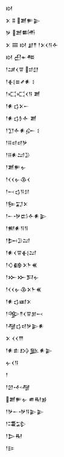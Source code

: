 <div class='block'>
<div class='line'>𒊭</div>
<div class='line'>𒉽 𒐉 𒋢𒊓𒉌</div>
<div class='line'>𒃻 𒍪𒌦</div>
<div class='line'>𒉽 𒐍 𒊭 𒋗𒈫 𒁹𒉽𒌋𒀀𒅆</div>
<div class='line'>𒊭 𒌷𒄬𒍣</div>
<div class='line'>𒁹𒁼𒌋𒐊 𒄑𒇀</div>
<div class='line'>𒁹𒈬𒊺𒍦𒀭 𒑱</div>
<div class='line'>𒁹𒄣𒄣𒌋𒀀 𒋢</div>
<div class='line'>𒁹𒀭𒌓𒉽𒀸</div>
<div class='line'>𒁹𒀭𒌓𒊩𒅆 𒋢</div>
<div class='line'>𒁹𒋛𒅆𒀭𒅎 𒑱</div>
<div class='line'>𒁹𒍝𒁀𒁀𒃻</div>
<div class='line'>𒁹𒍝𒀭𒁺𒊒</div>
<div class='line'>𒁹𒋢𒊓𒉡</div>
<div class='line'>𒁹𒌋𒌋𒉡𒆠𒌋</div>
<div class='line'>𒁹𒁁𒌓𒀀𒂉</div>
<div class='line'>𒁹𒌉𒍑𒉽</div>
<div class='line'>𒁹𒀸𒋩𒆗𒅆𒀭𒉌</div>
<div class='line'>𒁹𒆍𒀭𒀀𒀀</div>
<div class='line'>𒁹𒄖𒊒𒁺</div>
<div class='line'>𒁹𒀭𒌋𒐊𒈬𒁺</div>
<div class='line'>𒁹𒄭𒂵𒉽𒈨𒌍</div>
<div class='line'>𒁹𒁍𒁍𒁕𒉡</div>
<div class='line'>𒁹𒌋𒌋𒉡𒆠𒉽𒈨𒌍</div>
<div class='line'>𒁹𒀭𒌓𒀜𒉽</div>
<div class='line'>𒁹𒄊𒈫𒌋𒐊𒁳𒁁</div>
<div class='line'>𒁹𒆷𒌓𒁀𒃻𒉌𒀭</div>
<div class='line'>𒉽 𒌋𒌋𒐈</div>
<div class='line'>𒁹𒀭𒉺𒋳𒆥𒀭𒉌</div>
<div class='line'>𒉡𒌋𒀀</div>
<div class='line'>𒁹</div>
<div class='line'>𒁹𒇻𒋾𒆷</div>
<div class='line'>𒋢𒊓𒉡 𒌑𒊑𒂊</div>
<div class='line'>𒁹𒃻𒀸𒋩𒀀𒉌𒉌</div>
<div class='line'>𒁹𒃮𒁉</div>
<div class='line'>𒁹𒆕𒊑</div>
<div class='line'>𒁹𒄿</div>
</div>